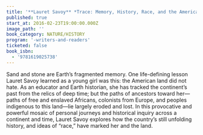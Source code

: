 ```yaml
---
title: '**Lauret Savoy** *Trace: Memory, History, Race, and the American Landscape*'
published: true
start_at: 2016-02-23T19:00:00.000Z
image_path: ''
book_category: NATURE/HISTORY
program: '-writers-and-readers'
ticketed: false
book_isbn:
  - '9781619025738'
---
```


Sand and stone are Earth’s fragmented memory. One life-defining lesson Lauret Savoy learned as a young girl was this: the American land did not hate. As an educator and Earth historian, she has tracked the continent’s past from the relics of deep time; but the paths of ancestors toward her—paths of free and enslaved Africans, colonists from Europe, and peoples indigenous to this land—lie largely eroded and lost. In this provocative and powerful mosaic of personal journeys and historical inquiry across a continent and time, Lauret Savoy explores how the country’s still unfolding history, and ideas of “race,” have marked her and the land.
&nbsp;